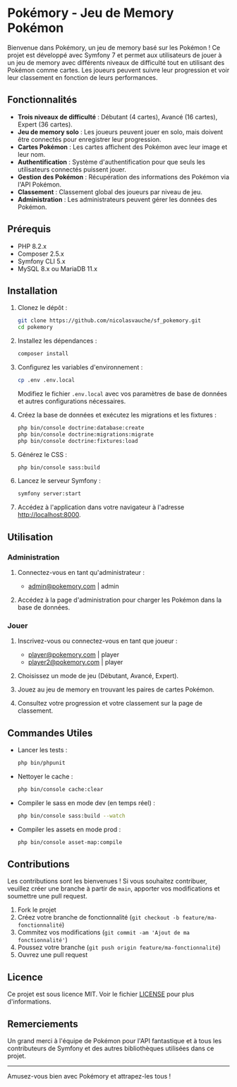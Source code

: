 # Pokémory - Jeu de Memory Pokémon

Bienvenue dans Pokémory, un jeu de memory basé sur les Pokémon ! Ce projet est développé avec Symfony 7 et permet aux
utilisateurs de jouer à un jeu de memory avec différents niveaux de difficulté tout en utilisant des Pokémon comme
cartes. Les joueurs peuvent suivre leur progression et voir leur classement en fonction de leurs performances.

## Fonctionnalités

- **Trois niveaux de difficulté** : Débutant (4 cartes), Avancé (16 cartes), Expert (36 cartes).
- **Jeu de memory solo** : Les joueurs peuvent jouer en solo, mais doivent être connectés pour enregistrer leur
  progression.
- **Cartes Pokémon** : Les cartes affichent des Pokémon avec leur image et leur nom.
- **Authentification** : Système d'authentification pour que seuls les utilisateurs connectés puissent jouer.
- **Gestion des Pokémon** : Récupération des informations des Pokémon via l'API Pokémon.
- **Classement** : Classement global des joueurs par niveau de jeu.
- **Administration** : Les administrateurs peuvent gérer les données des Pokémon.

## Prérequis

- PHP 8.2.x
- Composer 2.5.x
- Symfony CLI 5.x
- MySQL 8.x ou MariaDB 11.x

## Installation

1. Clonez le dépôt :
    ```bash
    git clone https://github.com/nicolasvauche/sf_pokemory.git
    cd pokemory
    ```

2. Installez les dépendances :
    ```bash
    composer install
    ```

3. Configurez les variables d'environnement :
    ```bash
    cp .env .env.local
    ```
   Modifiez le fichier `.env.local` avec vos paramètres de base de données et autres configurations nécessaires.

4. Créez la base de données et exécutez les migrations et les fixtures :
    ```bash
    php bin/console doctrine:database:create
    php bin/console doctrine:migrations:migrate
    php bin/console doctrine:fixtures:load
    ```

5. Générez le CSS :
    ```bash
    php bin/console sass:build
    ```

6. Lancez le serveur Symfony :
    ```bash
    symfony server:start
    ```

7. Accédez à l'application dans votre navigateur à l'adresse [http://localhost:8000](http://localhost:8000).

## Utilisation

### Administration

1. Connectez-vous en tant qu'administrateur :

    - admin@pokemory.com | admin

2. Accédez à la page d'administration pour charger les Pokémon dans la base de données.

### Jouer

1. Inscrivez-vous ou connectez-vous en tant que joueur :

    - player@pokemory.com | player
    - player2@pokemory.com | player

2. Choisissez un mode de jeu (Débutant, Avancé, Expert).
3. Jouez au jeu de memory en trouvant les paires de cartes Pokémon.
4. Consultez votre progression et votre classement sur la page de classement.

## Commandes Utiles

- Lancer les tests :
    ```bash
    php bin/phpunit
    ```

- Nettoyer le cache :
    ```bash
    php bin/console cache:clear
    ```

- Compiler le sass en mode dev (en temps réel) :
    ```bash
    php bin/console sass:build --watch
    ```

- Compiler les assets en mode prod :
    ```bash
    php bin/console asset-map:compile
    ```

## Contributions

Les contributions sont les bienvenues ! Si vous souhaitez contribuer, veuillez créer une branche à partir de `main`,
apporter vos modifications et soumettre une pull request.

1. Fork le projet
2. Créez votre branche de fonctionnalité (`git checkout -b feature/ma-fonctionnalité`)
3. Commitez vos modifications (`git commit -am 'Ajout de ma fonctionnalité'`)
4. Poussez votre branche (`git push origin feature/ma-fonctionnalité`)
5. Ouvrez une pull request

## Licence

Ce projet est sous licence MIT. Voir le fichier [LICENSE](licence.txt) pour plus d'informations.

## Remerciements

Un grand merci à l'équipe de Pokémon pour l'API fantastique et à tous les contributeurs de Symfony et des autres
bibliothèques utilisées dans ce projet.

---

Amusez-vous bien avec Pokémory et attrapez-les tous !
